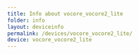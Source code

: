 ```yaml
---
title: Info about vocore_vocore2_lite
folder: info
layout: deviceinfo
permalink: /devices/vocore_vocore2_lite/
device: vocore_vocore2_lite
---
```

